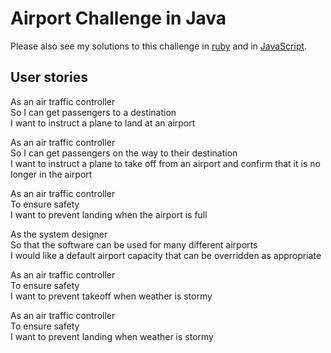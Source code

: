 # Airport Challenge in Java

Please also see my solutions to this challenge in [ruby](https://github.com/AdamusBG/airport_challenge) and in [JavaScript](https://github.com/AdamusBG/airport_challenge-js).

## User stories

As an air traffic controller  
So I can get passengers to a destination  
I want to instruct a plane to land at an airport  
  
As an air traffic controller  
So I can get passengers on the way to their destination  
I want to instruct a plane to take off from an airport and confirm that it is no longer in the airport  
  
As an air traffic controller  
To ensure safety  
I want to prevent landing when the airport is full  
  
As the system designer  
So that the software can be used for many different airports  
I would like a default airport capacity that can be overridden as appropriate  
  
As an air traffic controller  
To ensure safety  
I want to prevent takeoff when weather is stormy  

As an air traffic controller  
To ensure safety  
I want to prevent landing when weather is stormy  